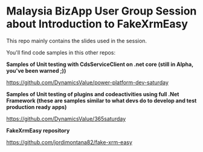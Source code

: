 # Malaysia BizApp User Group Session about Introduction to FakeXrmEasy

This repo mainly contains the slides used in the session.

You'll find code samples in this other repos:

**Samples of Unit testing with CdsServiceClient on .net core (still in Alpha, you've been warned ;))**

https://github.com/DynamicsValue/power-platform-dev-saturday

**Samples of Unit testing of plugins and codeactivities using full .Net Framework (these are samples similar to what devs do to develop and test production ready apps)**

https://github.com/DynamicsValue/365saturday

**FakeXrmEasy repository**

https://github.com/jordimontana82/fake-xrm-easy